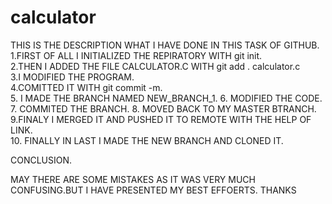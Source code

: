 # calculator
THIS IS THE DESCRIPTION WHAT I HAVE DONE IN THIS TASK OF GITHUB.  
1.FIRST OF ALL I INITIALIZED THE REPIRATORY WITH git init.  
2.THEN I ADDED THE FILE CALCULATOR.C WITH git add . calculator.c  
3.I MODIFIED THE PROGRAM.  
4.COMITTED IT WITH git commit -m.  
5. I MADE THE BRANCH NAMED NEW_BRANCH_1. 
6. MODIFIED THE CODE.  
7. COMMITED THE BRANCH. 
8. MOVED BACK TO MY MASTER BTRANCH. 
9.FINALY I MERGED IT AND PUSHED IT TO REMOTE WITH THE HELP OF LINK.  
10. FINALLY IN LAST I MADE THE NEW BRANCH AND CLONED IT.

CONCLUSION.  

MAY THERE ARE SOME MISTAKES AS IT WAS VERY MUCH CONFUSING.BUT I HAVE PRESENTED MY BEST EFFOERTS.
THANKS 
